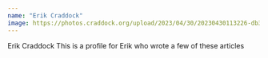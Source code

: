 ```yaml
---
name: "Erik Craddock"
image: https://photos.craddock.org/upload/2023/04/30/20230430113226-db3ba7e8.jpg
---
```

Erik Craddock
This is a profile for Erik who wrote a few of these articles
